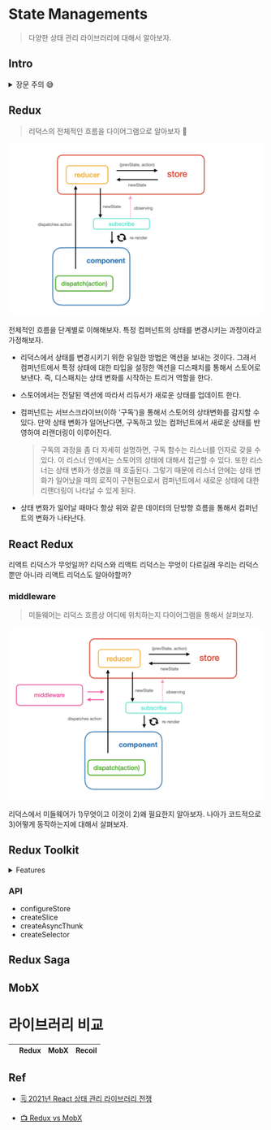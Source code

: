 # State Managements

> 다양한 상태 관리 라이브러리에 대해서 알아보자.

## Intro

<details>
<summary>장문 주의 😅</summary>

프런트엔드의 리액트 생태계의 폭발적인 성장으로 컴퍼넌트 중심의 앱 개발을 기본으로 하고 있다. 그 컴퍼넌트 사이에 인터렉션을 위해서 존재하는 것이 상태(state)이고 이것을 관리하기 위한 라이브러리 역시 리액트의 성장과 맞물려 다양하게 등장하고 있다. 그렇다면 왜 상태 관리해야만 할까? 나 역시 처음 리액트를 배울 때, 기본적인 컴퍼넌트 내부의 state와 컴퍼넌트 간의 전달을 위한 props로서만 앱을 구성하였었다. 그때 당시는 그것만으로도 어느 정도 만족할만한 앱을 구현할 수 있었다. 시간이 지나면서 규모가 큰 프로젝트를 만나면서 이것만으로는 컴퍼넌트 간의 상태를 관리하는 것이 버거워짐을 느낄 수 있었다. 컴퍼넌트의 depth가 깊어짐에 따라서 자식 컴퍼넌트로 몇 번의 반복을 통해서 상태를 전달해야만 하는 불편함, 서로 다른 컴퍼넌트 간의 상태 전달을 위한 복잡한 로직, 그로 인한 디버깅의 어려움, 단순한 기능 한 개의 추가가 너무 많은 로직을 수정해야만 하는 어려움 등등 많은 부분들에서 어려움을 느꼈다. 이러한 어려움을 해소 하기 위해서 `Redux`, `MobX`, `Recoil` 등의 다양한 라이브러리들이 등장하였고, 나는 이 중에서 Redux를 사용하였다. 사실 내가 라이브러리를 선택하여 설계한 것이 아니라 이미 존재하던 프로젝트에서 개발이 진행되던 터라 어떤 상태 관리 라이브러리가 더 좋은지 혹은 더 알맞은지에 대한 이해는 없었다. 하지만 Redux을 지속해서 사용하다 보면 '굳이 기능 하나 추가에 생각보다 많은 양의 코드를 넣어야 하는 걸까' 라는 의문을 품기도 했다. 그러나 상태 관리에 대해서 Redux 외에는 아는 것이 없었기 때문에 이에 대한 판단을 할 수 없었다. 그래서 해당 프로젝틀 시작하게 되었다. 이 프로젝트는 대단히 거창한 것은 아니다. 유명한 상태 관리 라이브러리에 대해서 알아보고, 이해하기 쉬운 간단한 미니 프로젝트(?)를 통해서 **각각의 장단을 이해해보는 시간**을 가질 것이다. 이러한 다양한 경험은 **적합한 라이브러리 선택의 기준**을 마련해 줄 수 있을 것이며, 나아가 다양하고 복잡한 상태 관리 라이브러리, 프런트엔드의 세계에서 `나만의 판단`을 만드는 좋은 밑거름이 되리라 생각한다.

</details>

## Redux

> 리덕스의 전체적인 흐름을 다이어그램으로 알아보자 🚀

![redux-flow](./screenshots/redux_flow.png)

전체적인 흐름을 단계별로 이해해보자. 특정 컴퍼넌트의 상태를 변경시키는 과정이라고 가정해보자.

- 리덕스에서 상태를 변경시키기 위한 유일한 방법은 액션을 보내는 것이다. 그래서 컴퍼넌트에서 특정 상태에 대한 타입을 설정한 액션을 디스패치를 통해서 스토어로 보낸다. 즉, 디스패치는 상태 변화를 시작하는 트리거 역할을 한다.

- 스토어에서는 전달된 액션에 따라서 리듀서가 새로운 상태를 업데이트 한다.

- 컴퍼넌트는 서브스크라이브(이하 '구독')을 통해서 스토어의 상태변화를 감지할 수 있다. 만약 상태 변화가 일어난다면, 구독하고 있는 컴퍼넌트에서 새로운 상태를 반영하여 리랜더링이 이루어진다.

  > 구독의 과정을 좀 더 자세히 설명하면, 구독 함수는 리스너를 인자로 갖을 수 있다. 이 리스너 안에서는 스토어의 상태에 대해서 접근할 수 있다. 또한 리스너는 상태 변화가 생겼을 때 호출된다. 그렇기 때문에 리스너 안에는 상태 변화가 일어났을 때의 로직이 구현됨으로서 컴퍼넌트에서 새로운 상태에 대한 리랜더링이 나타날 수 있게 된다.

- 상태 변화가 일어날 때마다 항상 위와 같은 데이터의 단방향 흐름을 통해서 컴퍼넌트의 변화가 나타난다.

## React Redux

리액트 리덕스가 무엇일까? 리덕스와 리액트 리덕스는 무엇이 다르길래 우리는 리덕스 뿐만 아니라 리액트 리덕스도 알아야할까?

### middleware

> 미들웨어는 리덕스 흐름상 어디에 위치하는지 다이어그램을 통해서 살펴보자.

![middleware](./screenshots/middleware.png)

리덕스에서 미들웨어가 1)무엇이고 이것이 2)왜 필요한지 알아보자. 나아가 코드적으로 3)어떻게 동작하는지에 대해서 살펴보자.

## Redux Toolkit

<details>
<summary>Features</summary>

- [x] apply redux-toolkit ⭐️
- [x] posts CRUD
- mock server
  - [x] fake server 설정 : use json-server
  - [x] user : login/signup : use json-server-auth
- [x] CSS module system
- [ ] loading middleware
</details>

### API

- configureStore
- createSlice
- createAsyncThunk
- createSelector

## Redux Saga

## MobX

# 라이브러리 비교

|     | Redux | MobX | Recoil |
| :-: | :---: | :--: | :----: |

## Ref

- [🗒 2021년 React 상태 관리 라이브러리 전쟁](https://mmsesang.tistory.com/entry/2021%EB%85%84-React-%EC%83%81%ED%83%9C-%EA%B4%80%EB%A6%AC-%EB%9D%BC%EC%9D%B4%EB%B8%8C%EB%9F%AC%EB%A6%AC-%EC%A0%84%EC%9F%81-Hooks-Redux-Recoil)

- [📺 Redux vs MobX](https://www.inflearn.com/course/redux-mobx-%EC%83%81%ED%83%9C%EA%B4%80%EB%A6%AC-%EB%8F%84%EA%B5%AC)
